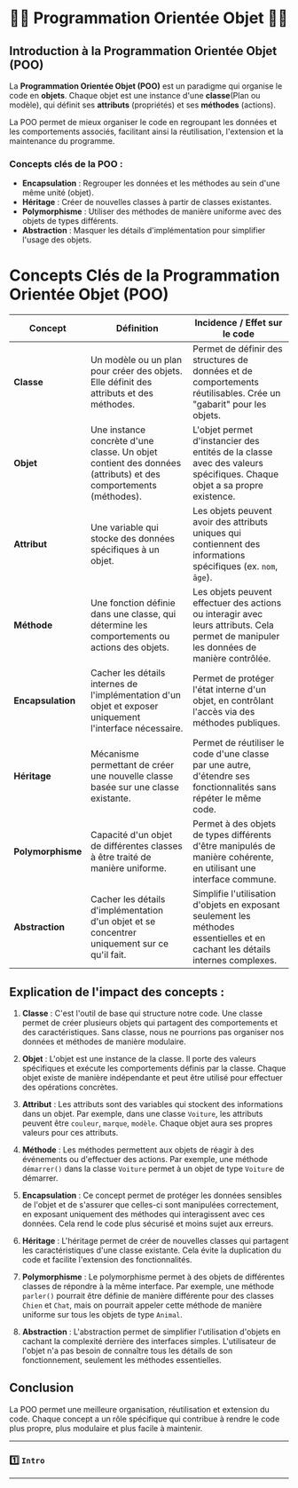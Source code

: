 # 👨‍💻 Programmation Orientée Objet 👨‍💻

## Introduction à la Programmation Orientée Objet (POO)

La **Programmation Orientée Objet (POO)** est un paradigme qui organise le code en **objets**. Chaque objet est une instance d'une **classe**(Plan ou modèle), qui définit ses **attributs** (propriétés) et ses **méthodes** (actions).

La POO permet de mieux organiser le code en regroupant les données et les comportements associés, facilitant ainsi la réutilisation, l'extension et la maintenance du programme. 

### Concepts clés de la POO :
- **Encapsulation** : Regrouper les données et les méthodes au sein d'une même unité (objet).
- **Héritage** : Créer de nouvelles classes à partir de classes existantes.
- **Polymorphisme** : Utiliser des méthodes de manière uniforme avec des objets de types différents.
- **Abstraction** : Masquer les détails d'implémentation pour simplifier l'usage des objets.

# Concepts Clés de la Programmation Orientée Objet (POO)

| **Concept**             | **Définition**                                                                 | **Incidence / Effet sur le code**                                                   |
|-------------------------|---------------------------------------------------------------------------------|------------------------------------------------------------------------------------|
| **Classe**              | Un modèle ou un plan pour créer des objets. Elle définit des attributs et des méthodes. | Permet de définir des structures de données et de comportements réutilisables. Crée un "gabarit" pour les objets. |
| **Objet**               | Une instance concrète d'une classe. Un objet contient des données (attributs) et des comportements (méthodes). | L'objet permet d'instancier des entités de la classe avec des valeurs spécifiques. Chaque objet a sa propre existence. |
| **Attribut**            | Une variable qui stocke des données spécifiques à un objet.                       | Les objets peuvent avoir des attributs uniques qui contiennent des informations spécifiques (ex. `nom`, `âge`). |
| **Méthode**             | Une fonction définie dans une classe, qui détermine les comportements ou actions des objets. | Les objets peuvent effectuer des actions ou interagir avec leurs attributs. Cela permet de manipuler les données de manière contrôlée. |
| **Encapsulation**       | Cacher les détails internes de l'implémentation d'un objet et exposer uniquement l'interface nécessaire. | Permet de protéger l'état interne d'un objet, en contrôlant l'accès via des méthodes publiques. |
| **Héritage**            | Mécanisme permettant de créer une nouvelle classe basée sur une classe existante. | Permet de réutiliser le code d'une classe par une autre, d'étendre ses fonctionnalités sans répéter le même code. |
| **Polymorphisme**       | Capacité d'un objet de différentes classes à être traité de manière uniforme. | Permet à des objets de types différents d'être manipulés de manière cohérente, en utilisant une interface commune. |
| **Abstraction**         | Cacher les détails d'implémentation d'un objet et se concentrer uniquement sur ce qu'il fait. | Simplifie l'utilisation d'objets en exposant seulement les méthodes essentielles et en cachant les détails internes complexes. |

## Explication de l'impact des concepts :

1. **Classe** : C'est l'outil de base qui structure notre code. Une classe permet de créer plusieurs objets qui partagent des comportements et des caractéristiques. Sans classe, nous ne pourrions pas organiser nos données et méthodes de manière modulaire.

2. **Objet** : L'objet est une instance de la classe. Il porte des valeurs spécifiques et exécute les comportements définis par la classe. Chaque objet existe de manière indépendante et peut être utilisé pour effectuer des opérations concrètes.

3. **Attribut** : Les attributs sont des variables qui stockent des informations dans un objet. Par exemple, dans une classe `Voiture`, les attributs peuvent être `couleur`, `marque`, `modèle`. Chaque objet aura ses propres valeurs pour ces attributs.

4. **Méthode** : Les méthodes permettent aux objets de réagir à des événements ou d'effectuer des actions. Par exemple, une méthode `démarrer()` dans la classe `Voiture` permet à un objet de type `Voiture` de démarrer.

5. **Encapsulation** : Ce concept permet de protéger les données sensibles de l'objet et de s'assurer que celles-ci sont manipulées correctement, en exposant uniquement des méthodes qui interagissent avec ces données. Cela rend le code plus sécurisé et moins sujet aux erreurs.

6. **Héritage** : L'héritage permet de créer de nouvelles classes qui partagent les caractéristiques d'une classe existante. Cela évite la duplication du code et facilite l'extension des fonctionnalités.

7. **Polymorphisme** : Le polymorphisme permet à des objets de différentes classes de répondre à la même interface. Par exemple, une méthode `parler()` pourrait être définie de manière différente pour des classes `Chien` et `Chat`, mais on pourrait appeler cette méthode de manière uniforme sur tous les objets de type `Animal`.

8. **Abstraction** : L'abstraction permet de simplifier l'utilisation d'objets en cachant la complexité derrière des interfaces simples. L'utilisateur de l'objet n'a pas besoin de connaître tous les détails de son fonctionnement, seulement les méthodes essentielles.

## Conclusion

La POO permet une meilleure organisation, réutilisation et extension du code. Chaque concept a un rôle spécifique qui contribue à rendre le code plus propre, plus modulaire et plus facile à maintenir.




---

### 1️⃣ `Intro`

--- 









